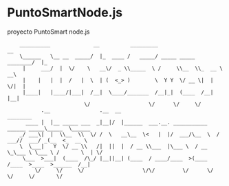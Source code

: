 PuntoSmartNode.js
=================
proyecto PuntoSmart node.js

        
        __________              __          _________                      __                        
        \______   \__ __  _____/  |_  ____ /   _____/ _____ _____ ________/  |_                      
         |     ___/  |  \/    \   __\/  _ \\_____  \ /     \\__  \\_  __ \   __\                     
         |    |   |  |  /   |  \  | (  <_> )        \  Y Y  \/ __ \|  | \/|  |                       
         |____|   |____/|___|  /__|  \____/_______  /__|_|  (____  /__|   |__|                       
                             \/                   \/      \/     \/                                  
               .__                .__  __                                            ________        
          ____ |  |__ _____ ___  _|__|/  |______  ___.__. ___________    ______ _____\_____  \______ 
        _/ ___\|  |  \\__  \\  \/ /  \   __\__  \<   |  |/  ___/\__  \  /  ___//  ___/ _(__  <_  __ \
        \  \___|   Y  \/ __ \\   /|  ||  |  / __ \\___  |\___ \  / __ \_\___ \ \___ \ /       \  | \/
         \___  >___|  (____  /\_/ |__||__| (____  / ____/____  >(____  /____  >____  >______  /__|   
             \/     \/     \/                   \/\/         \/      \/     \/     \/       \/       


